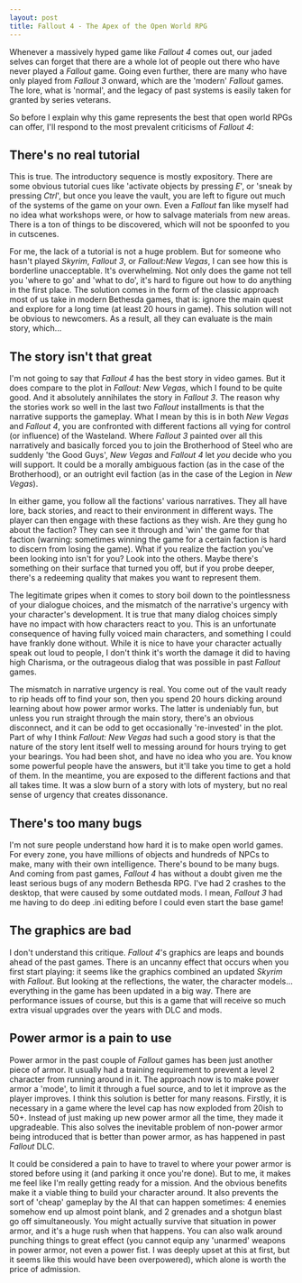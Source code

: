 ```yaml
---
layout: post
title: Fallout 4 - The Apex of the Open World RPG
---
```


Whenever a massively hyped game like *Fallout 4* comes out, our jaded selves can forget that there are a whole lot of people out there who have never played a *Fallout* game. Going even further, there are many who have only played from *Fallout 3* onward, which are the 'modern' *Fallout* games. The lore, what is 'normal', and the legacy of past systems is easily taken for granted by series veterans.    

So before I explain why this game represents the best that open world RPGs can offer, I'll respond to the most prevalent criticisms of *Fallout 4*:  

## There's no real tutorial  

This is true. The introductory sequence is mostly expository. There are some obvious tutorial cues like 'activate objects by pressing *E*', or 'sneak by pressing *Ctrl*', but once you leave the vault, you are left to figure out much of the systems of the game on your own. Even a *Fallout* fan like myself had no idea what workshops were, or how to salvage materials from new areas. There is a ton of things to be discovered, which will not be spoonfed to you in cutscenes.  

For me, the lack of a tutorial is not a huge problem. But for someone who hasn't played *Skyrim*, *Fallout 3*, or *Fallout:New Vegas*, I can see how this is borderline unacceptable. It's overwhelming. Not only does the game not tell you 'where to go' and 'what to do', it's hard to figure out how to do anything in the first place. The solution comes in the form of the classic approach most of us take in modern Bethesda games, that is: ignore the main quest and explore for a long time (at least 20 hours in game). This solution will not be obvious to newcomers. As a result, all they can evaluate is the main story, which...   

## The story isn't that great

I'm not going to say that *Fallout 4* has the best story in video games. But it does compare to the plot in *Fallout: New Vegas*, which I found to be quite good. And it absolutely annihilates the story in *Fallout 3*. The reason why the stories work so well in the last two *Fallout* installments is that the narrative supports the gameplay. What I mean by this is in both *New Vegas* and *Fallout 4*, you are confronted with different factions all vying for control (or influence) of the Wasteland. Where *Fallout 3* painted over all this narratively and basically forced you to join the Brotherhood of Steel who are suddenly 'the Good Guys', *New Vegas* and *Fallout 4* let *you* decide who you will support. It could be a morally ambiguous faction (as in the case of the Brotherhood), or an outright evil faction (as in the case of the Legion in *New Vegas*).  

In either game, you follow all the factions' various narratives. They all have lore, back stories, and react to their environment in different ways. The player can then engage with these factions as they wish. Are they gung ho about the faction? They can see it through and 'win' the game for that faction (warning: sometimes winning the game for a certain faction is hard to discern from losing the game). What if you realize the faction you've been looking into isn't for you? Look into the others. Maybe there's something on their surface that turned you off, but if you probe deeper, there's a redeeming quality that makes you want to represent them.     

The legitimate gripes when it comes to story boil down to the pointlessness of your dialogue choices, and the mismatch of the narrative's urgency with your character's development. It is true that many dialog choices simply have no impact with how characters react to you. This is an unfortunate consequence of having fully voiced main characters, and something I could have frankly done without. While it is nice to have your character actually speak out loud to people, I don't think it's worth the damage it did to having high Charisma, or the outrageous dialog that was possible in past *Fallout* games.  

The mismatch in narrative urgency is real. You come out of the vault ready to rip heads off to find your son, then you spend 20 hours dicking around learning about how power armor works. The latter is undeniably fun, but unless you run straight through the main story, there's an obvious disconnect, and it can be odd to get occasionally 're-invested' in the plot. Part of why I think *Fallout: New Vegas* had such a good story is that the nature of the story lent itself well to messing around for hours trying to get your bearings. You had been shot, and have no idea who you are. You know some powerful people have the answers, but it'll take you time to get a hold of them. In the meantime, you are exposed to the different factions and that all takes time. It was a slow burn of a story with lots of mystery, but no real sense of urgency that creates dissonance.  

## There's too many bugs

I'm not sure people understand how hard it is to make open world games. For every zone, you have millions of objects and hundreds of NPCs to make, many with their own intelligence. There's bound to be many bugs. And coming from past games, *Fallout 4* has without a doubt given me the least serious bugs of any modern Bethesda RPG. I've had 2 crashes to the desktop, that were caused by some outdated mods. I mean, *Fallout 3* had me having to do deep .ini editing before I could even start the base game!  

## The graphics are bad

I don't understand this critique. *Fallout 4*'s graphics are leaps and bounds ahead of the past games. There is an uncanny effect that occurs when you first start playing: it seems like the graphics combined an updated *Skyrim* with *Fallout*. But looking at the reflections, the water, the character models... everything in the game has been updated in a big way. There are performance issues of course, but this is a game that will receive so much extra visual upgrades over the years with DLC and mods.  

## Power armor is a pain to use  

Power armor in the past couple of *Fallout* games has been just another piece of armor. It usually had a training requirement to prevent a level 2 character from running around in it. The approach now is to make power armor a 'mode', to limit it through a fuel source, and to let it improve as the player improves. I think this solution is better for many reasons. Firstly, it is necessary in a game where the level cap has now exploded from 20ish to 50+. Instead of just making up new power armor all the time, they made it upgradeable. This also solves the inevitable problem of non-power armor being introduced that is better than power armor, as has happened in past *Fallout* DLC.  

It could be considered a pain to have to travel to where your power armor is stored before using it (and parking it once you're done). But to me, it makes me feel like I'm really getting ready for a mission. And the obvious benefits make it a viable thing to build your character around. It also prevents the sort of 'cheap' gameplay by the AI that can happen sometimes: 4 enemies somehow end up almost point blank, and 2 grenades and a shotgun blast go off simultaneously. You might actually survive that situation in power armor, and it's a huge rush when that happens. You can also walk around punching things to great effect (you cannot equip any 'unarmed' weapons in power armor, not even a power fist. I was deeply upset at this at first, but it seems like this would have been overpowered), which alone is worth the price of admission.   
